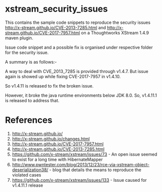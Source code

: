 # xstream_security_issues

This contains the sample code snippets to reproduce the security issues http://x-stream.github.io/CVE-2013-7285.html and http://x-stream.github.io/CVE-2017-7957.html on a Thoughtworks XStream 1.4.9 maven plugin.

Issue code snippet and a possible fix is organised under respective folder for the security issue.

A summary is as follows:-

A way to deal with CVE_2013_7285 is provided through v1.4.7. But issue again is showed up while fixing CVE-2017-7957 in v1.4.10.

So v1.4.11 is released to fix the broken issue. 

However, it broke the java runtime environments below JDK 8.0. So, v1.4.11.1 is released to address that.


# References

1. http://x-stream.github.io/
2. http://x-stream.github.io/changes.html
3. http://x-stream.github.io/CVE-2017-7957.html
4. http://x-stream.github.io/CVE-2013-7285.html
5. https://github.com/x-stream/xstream/issues/73 - An open issue seemed to exist for a long time with HibernateMapper
6. http://www.pwntester.com/blog/2013/12/23/rce-via-xstream-object-deserialization38/ - blog that details the means to reproduce the violated cases 
7. https://github.com/x-stream/xstream/issues/133 -  Issue caused for v1.4.11.1 release

  